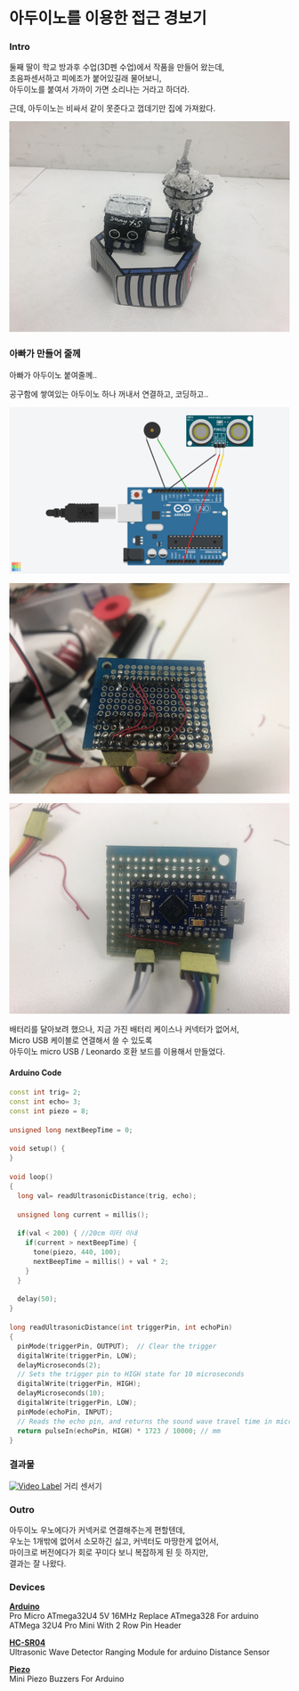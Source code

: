 # 아두이노를 이용한 접근 경보기

### Intro

둘째 딸이 학교 방과후 수업(3D펜 수업)에서 작품을 만들어 왔는데,  
초음파센서하고 피에조가 붙어있길래 물어보니,  
아두이노를 붙여서 가까이 가면 소리나는 거라고 하더라.  

근데, 아두이노는 비싸서 같이 못준다고 껍데기만 집에 가져왔다.  

![작품](images/step1.png)

### 아빠가 만들어 줄께

아빠가 아두이노 붙여줄께..  

공구함에 쌓여있는 아두이노 하나 꺼내서 연결하고, 코딩하고..

![회로도](images/circuits.png)

![아두이노](images/step2-1.png)

![아두이노뒷면](images/step2-2.png)

배터리를 달아보려 했으나, 지금 가진 배터리 케이스나 커넥터가 없어서,  
Micro USB 케이블로 연결해서 쓸 수 있도록  
아두이노 micro USB / Leonardo 호환 보드를 이용해서 만들었다.

#### Arduino Code

```cpp
const int trig= 2;
const int echo= 3;
const int piezo = 8;

unsigned long nextBeepTime = 0;

void setup() {
}

void loop()
{
  long val= readUltrasonicDistance(trig, echo);

  unsigned long current = millis();
  
  if(val < 200) { //20cm 미터 이내
    if(current > nextBeepTime) {
      tone(piezo, 440, 100);
      nextBeepTime = millis() + val * 2;
    }
  }

  delay(50);
}

long readUltrasonicDistance(int triggerPin, int echoPin)
{
  pinMode(triggerPin, OUTPUT);  // Clear the trigger
  digitalWrite(triggerPin, LOW);
  delayMicroseconds(2);
  // Sets the trigger pin to HIGH state for 10 microseconds
  digitalWrite(triggerPin, HIGH);
  delayMicroseconds(10);
  digitalWrite(triggerPin, LOW);
  pinMode(echoPin, INPUT);
  // Reads the echo pin, and returns the sound wave travel time in microseconds
  return pulseIn(echoPin, HIGH) * 1723 / 10000; // mm
}
```

### 결과물

[![Video Label](http://img.youtube.com/vi/LTu5CMP1euM/0.jpg)](https://youtu.be/LTu5CMP1euM) 거리 센서기


### Outro

아두이노 우노에다가 커넥커로 연결해주는게 편할텐데,  
우노는 1개밖에 없어서 소모하긴 싫고, 커넥터도 마땅한게 없어서,  
마이크로 버전에다가 회로 꾸미다 보니 복잡하게 된 듯 하지만,  
결과는 잘 나왔다.

### Devices

**[Arduino](https://www.aliexpress.com/item/32808519179.html?spm=a2g0s.9042311.0.0.1cc84c4diZaUdG)**  
Pro Micro ATmega32U4 5V 16MHz Replace ATmega328 For arduino ATMega 32U4 Pro Mini With 2 Row Pin Header

**[HC-SR04](https://www.aliexpress.com/item/32786781050.html?spm=a2g0o.productlist.0.0.85a14691dQMdky&algo_pvid=5a227560-30e6-450c-8347-0f5516e9c16d&algo_expid=5a227560-30e6-450c-8347-0f5516e9c16d-0&btsid=41d37a9e-644a-4a9d-9e3f-03e9aa78f87d&ws_ab_test=searchweb0_0,searchweb201602_5,searchweb201603_55)**  
Ultrasonic Wave Detector Ranging Module for arduino Distance Sensor

**[Piezo](https://www.aliexpress.com/item/4000148640191.html?spm=a2g0o.productlist.0.0.6feb35587gTgcD&algo_pvid=ed4ad6d5-79ac-4c41-993f-177ca5bcc8c9&algo_expid=ed4ad6d5-79ac-4c41-993f-177ca5bcc8c9-10&btsid=d3b9c022-e46c-4b85-9337-f2a19cd9bccf&ws_ab_test=searchweb0_0,searchweb201602_5,searchweb201603_55)**  
Mini Piezo Buzzers For Arduino
